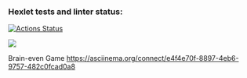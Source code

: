 ### Hexlet tests and linter status:
[![Actions Status](https://github.com/MeyerJools/frontend-project-44/actions/workflows/hexlet-check.yml/badge.svg)](https://github.com/MeyerJools/frontend-project-44/actions)

<a href="https://codeclimate.com/github/MeyerJools/frontend-project-44/maintainability"><img src="https://api.codeclimate.com/v1/badges/4b5323a3d20b3ece28b5/maintainability" /></a>

Brain-even Game
https://asciinema.org/connect/e4f4e70f-8897-4eb6-9757-482c0fcad0a8
